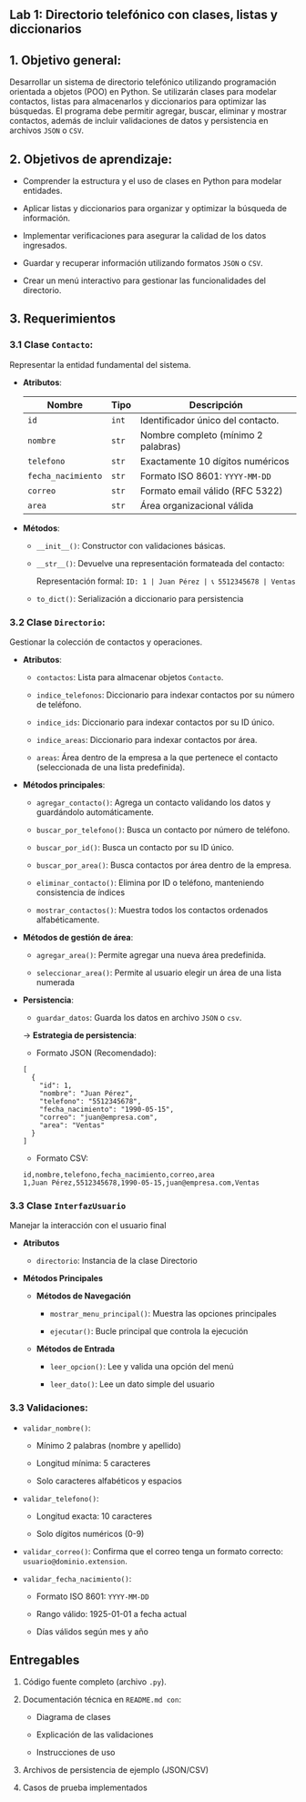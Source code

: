 ## Lab 1: Directorio telefónico con clases, listas y diccionarios

## 1. Objetivo general:

Desarrollar un sistema de directorio telefónico utilizando programación orientada a objetos (POO) en Python. Se utilizarán clases para modelar contactos, listas para almacenarlos y diccionarios para optimizar las búsquedas. El programa debe permitir agregar, buscar, eliminar y mostrar contactos, además de incluir validaciones de datos y persistencia en archivos ```JSON``` o ```CSV```.

## 2. Objetivos de aprendizaje:

* Comprender la estructura y el uso de clases en Python para modelar entidades.

* Aplicar listas y diccionarios para organizar y optimizar la búsqueda de información.

* Implementar verificaciones para asegurar la calidad de los datos ingresados.

* Guardar y recuperar información utilizando formatos ```JSON``` o ```CSV```.

* Crear un menú interactivo para gestionar las funcionalidades del directorio.

## 3. Requerimientos

### 3.1 Clase ```Contacto```: 

Representar la entidad fundamental del sistema.

* **Atributos**: 

    | Nombre | Tipo | Descripción |
    |----------|----------|----------|
    | ```id``` | ```int```|Identificador único del contacto.   |
    |```nombre```   | ```str```  | Nombre completo (mínimo 2 palabras)   |
    | ```telefono```    | ```str```   | Exactamente 10 dígitos numéricos|
    | ```fecha_nacimiento```    | ```str```   | Formato ISO 8601: ```YYYY-MM-DD```|
    | ```correo```    | ```str```   | Formato email válido (RFC 5322)|
    | ```area```    | ```str```   | Área organizacional válida|


* **Métodos**: 
    * ```__init__()```: Constructor con validaciones básicas.
    * ```__str__()```:  Devuelve una representación formateada del contacto:

        Representación formal: ```ID: 1 | Juan Pérez | 📞 5512345678 | Ventas```

    * ```to_dict()```: Serialización a diccionario para persistencia

### 3.2 Clase ```Directorio```:

Gestionar la colección de contactos y operaciones.

* **Atributos**:

    * ```contactos```: Lista para almacenar objetos ```Contacto```.

    * ```indice_telefonos```: Diccionario para indexar contactos por su número de teléfono.

    * ```indice_ids```: Diccionario para indexar contactos por su ID único.

    * ```indice_areas```: Diccionario para indexar contactos por área.

    * ```areas```: Área dentro de la empresa a la que pertenece el contacto (seleccionada de una lista predefinida).

* **Métodos principales**:

    * ```agregar_contacto()```:  Agrega un contacto validando los datos y guardándolo automáticamente.

    * ```buscar_por_telefono()```: Busca un contacto por número de teléfono.

    * ```buscar_por_id()```: Busca un contacto por su ID único.

    * ```buscar_por_area()```: Busca contactos por área dentro de la empresa.

    * ```eliminar_contacto()```: Elimina por ID o teléfono, manteniendo consistencia de índices

    * ```mostrar_contactos()```: Muestra todos los contactos ordenados alfabéticamente.

* **Métodos de gestión de área**:

    * ```agregar_area()```: Permite agregar una nueva área predefinida.

    * ```seleccionar_area()```: Permite al usuario elegir un área de una lista numerada

* **Persistencia**:

    * ```guardar_datos```:  Guarda los datos en archivo ```JSON``` o ```csv```.

    → **Estrategia de persistencia**:
    
    - Formato JSON (Recomendado):

    ```
    [
      {
        "id": 1,
        "nombre": "Juan Pérez",
        "telefono": "5512345678",
        "fecha_nacimiento": "1990-05-15",
        "correo": "juan@empresa.com",
        "area": "Ventas"
      }
    ]
    ```

    - Formato CSV:

    ```
    id,nombre,telefono,fecha_nacimiento,correo,area
    1,Juan Pérez,5512345678,1990-05-15,juan@empresa.com,Ventas
    ```

### 3.3 Clase ```InterfazUsuario```

Manejar la interacción con el usuario final

* **Atributos**

    * ```directorio```: Instancia de la clase Directorio

* **Métodos Principales**

    * **Métodos de Navegación**

        * ```mostrar_menu_principal()```: Muestra las opciones principales

        * ```ejecutar()```: Bucle principal que controla la ejecución

    * **Métodos de Entrada**

        * ```leer_opcion()```: Lee y valida una opción del menú

        * ```leer_dato()```: Lee un dato simple del usuario


### 3.3 Validaciones:

* ```validar_nombre()```:     

    * Mínimo 2 palabras (nombre y apellido)

    * Longitud mínima: 5 caracteres

    * Solo caracteres alfabéticos y espacios

* ```validar_telefono()```: 

    * Longitud exacta: 10 caracteres
    
    * Solo dígitos numéricos (0-9)

* ```validar_correo()```: Confirma que el correo tenga un formato correcto: ```usuario@dominio.extension```.

* ```validar_fecha_nacimiento()```: 

    *  Formato ISO 8601: ```YYYY-MM-DD```

    * Rango válido: 1925-01-01 a fecha actual

    * Días válidos según mes y año



## Entregables

1. Código fuente completo (archivo ```.py```).

2. Documentación técnica en ```README.md con```:

    * Diagrama de clases

    * Explicación de las validaciones

    * Instrucciones de uso

3. Archivos de persistencia de ejemplo (JSON/CSV)

4. Casos de prueba implementados
  
